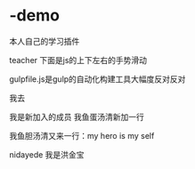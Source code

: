 # -demo

本人自己的学习插件

teacher 下面是js的上下左右的手势滑动

gulpfile.js是gulp的自动化构建工具大幅度反对反对

我去

我是新加入的成员
我鱼蛋汤清新加一行

我鱼胆汤清又来一行：my hero is my self


nidayede 我是洪金宝


